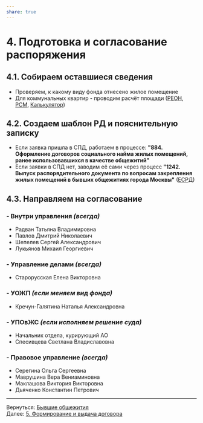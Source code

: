 ```yaml
---  
share: true  
---  
```

   
# 4. Подготовка и согласование распоряжения  
## 4.1. Собираем оставшиеся сведения  
- Проверяем, к какому виду фонда отнесено жилое помещение  
- Для коммунальных квартир - проводим расчёт площади ([РЕОН](http://reon.mlc.gov), [РСМ](webrsm.mlc.gov:5222), [Калькулятор](https://elornorthwind.github.io/room-area-calculator/))  
## 4.2. Создаем шаблон РД и пояснительную записку  
- Если заявка пришла в СПД, работаем в процессе: **"884. Оформление договоров социального найма жилых помещений, ранее использовавшихся в качестве общежитий"**  
- Если заявки в СПД нет, заводим её сами через процесс **"1242. Выпуск распорядительного документа по вопросам закрепления жилых помещений в бывших общежитиях города Москвы"** ([ЕСРД](http://webspd.mlc.gov/esrd/Login.aspx))  
## 4.3. Направляем на согласование  
### - Внутри управления ***(всегда)***  
* Радван Татьяна Владимировна  
* Павлов Дмитрий Николаевич  
* Шепелев Сергей Александрович  
* Лукьянов Михаил Георгиевич  
### - Управление делами ***(всегда)***  
* Старорусская Елена Викторовна  
### - УОЖП ***(если меняем вид фонда)***  
* Кречун-Галятина Наталья Александровна  
### - УПОвЖС ***(если исполняем решение суда)***  
* Начальник отдела, курирующий АО  
* Спесивцева Светлана Владиславовна  
### - Правовое управление ***(всегда)***  
* Серегина Ольга Сергеевна  
* Маврушина Вера Вениаминовна  
* Маклашова Виктория Викторовна  
* Дьяченко Константин Петрович  
  
___  
Вернуться: [Бывшие общежития](./%D0%91%D1%8B%D0%B2%D1%88%D0%B8%D0%B5%2520%D0%BE%D0%B1%D1%89%D0%B5%D0%B6%D0%B8%D1%82%D0%B8%D1%8F.md#)  
Далее: [5. Формирование и выдача договора](./5.%2520%D0%A4%D0%BE%D1%80%D0%BC%D0%B8%D1%80%D0%BE%D0%B2%D0%B0%D0%BD%D0%B8%D0%B5%2520%D0%B8%2520%D0%B2%D1%8B%D0%B4%D0%B0%D1%87%D0%B0%2520%D0%B4%D0%BE%D0%B3%D0%BE%D0%B2%D0%BE%D1%80%D0%B0.md#)